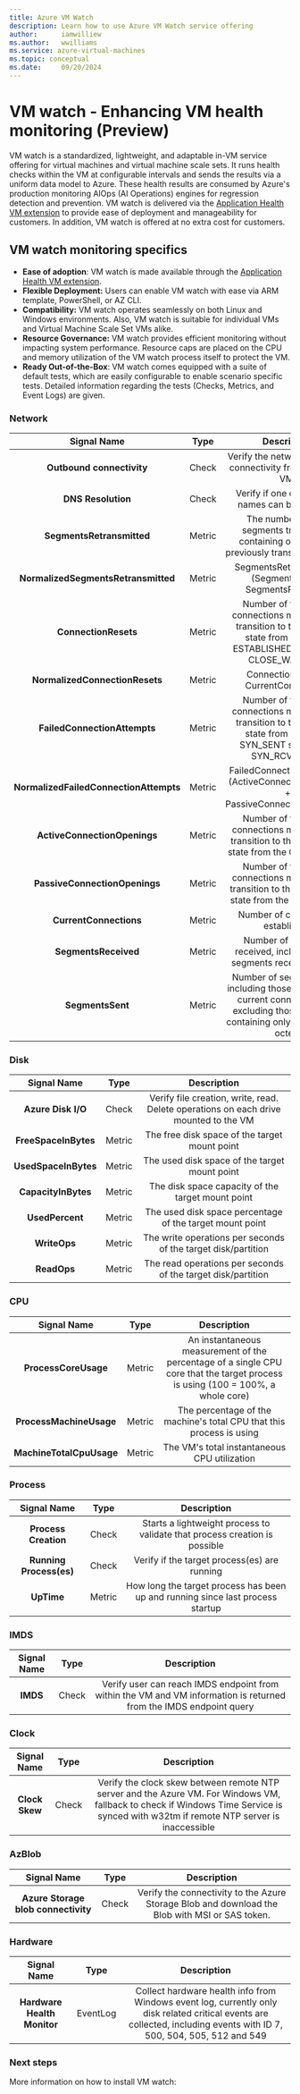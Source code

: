 ```yaml
---
title: Azure VM Watch
description: Learn how to use Azure VM Watch service offering
author:      iamwilliew 
ms.author:   wwilliams
ms.service: azure-virtual-machines
ms.topic: conceptual
ms.date:     09/20/2024
---
```


# VM watch - Enhancing VM health monitoring (Preview)

VM watch is a standardized, lightweight, and adaptable in-VM service offering for virtual machines and virtual machine scale sets. It runs health checks within the VM at configurable intervals and sends the results via a uniform data model to Azure. These health results are consumed by Azure's production monitoring AIOps (AI Operations) engines for regression detection and prevention. VM watch is delivered via the [Application Health VM extension](/azure/virtual-machines/extensions/health-extension?tabs=rest-api) to provide ease of deployment and manageability for customers. In addition, VM watch is offered at no extra cost for customers. 

## VM watch monitoring specifics

- **Ease of adoption**: VM watch is made available through the [Application Health VM extension](/azure/virtual-machines/extensions/health-extension?tabs=rest-api). 
- **Flexible Deployment:** Users can enable VM watch with ease via ARM template, PowerShell, or AZ CLI.
- **Compatibility:** VM watch operates seamlessly on both Linux and Windows environments. Also, VM watch is suitable for individual VMs and Virtual Machine Scale Set VMs alike.
- **Resource Governance:** VM watch provides efficient monitoring without impacting system performance. Resource caps are placed on the CPU and memory utilization of the VM watch process itself to protect the VM.
- **Ready Out-of-the-Box**: VM watch comes equipped with a suite of default tests, which are easily configurable to enable scenario specific tests. Detailed information regarding the tests (Checks, Metrics, and Event Logs) are given.

### Network

| **Signal Name** | **Type** | **Description** |
|:---:|:---:|:---:|
| **Outbound connectivity** | Check | Verify the network outbound connectivity from the Azure VM. |
| **DNS Resolution** | Check | Verify if one or more dns names can be resolved. |
| **SegmentsRetransmitted** | Metric | The number of TCP segments transmitted containing one or more previously transmitted octets. |
| **NormalizedSegmentsRetransmitted** | Metric | SegmentsRetransmitted / (SegmentsSent + SegmentsReceived) |
| **ConnectionResets** | Metric | Number of times TCP connections made a direct transition to the CLOSED state from either the ESTABLISHED state or the CLOSE_WAIT state |
| **NormalizedConnectionResets** | Metric | ConnectionResets / CurrentConnections |
| **FailedConnectionAttempts** | Metric | Number of times TCP connections made a direct transition to the CLOSED state from either the SYN_SENT state or the SYN_RCVD state. |
| **NormalizedFailedConnectionAttempts** | Metric | FailedConnectionAttempts / (ActiveConnectionOpenings + PassiveConnectionOpenings) |
| **ActiveConnectionOpenings** | Metric | Number of times TCP connections made a direct transition to the SYN_SENT state from the CLOSED state |
| **PassiveConnectionOpenings** | Metric | Number of times TCP connections made a direct transition to the SYN_RCVD state from the LISTEN state |
| **CurrentConnections** | Metric | Number of connections established |
| **SegmentsReceived** | Metric | Number of segments received, including those segments received in error |
| **SegmentsSent** | Metric | Number of segments sent, including those segments on current connections but excluding those segments containing only retransmitted octets |

 

### Disk

| **Signal Name** | **Type** | **Description** |
|:---:|:---:|:---:|
| **Azure Disk I/O** | Check | Verify file creation, write, read. Delete operations on each drive mounted to the VM |
| **FreeSpaceInBytes** | Metric | The free disk space of the target mount point |
| **UsedSpaceInBytes** | Metric | The used disk space of the target mount point |
| **CapacityInBytes**  | Metric | The disk space capacity of the target mount point |
| **UsedPercent**      | Metric | The used disk space percentage of the target mount point |
| **WriteOps**         | Metric | The write operations per seconds of the target disk/partition |
| **ReadOps**          | Metric | The read operations per seconds of the target disk/partition | 


### CPU

| **Signal Name** | **Type** | **Description** |
|:---:|:---:|:---:|
| **ProcessCoreUsage** | Metric | An instantaneous measurement of the percentage of a single CPU core that the target process is using (100 = 100%, a whole core) |
| **ProcessMachineUsage** | Metric | The percentage of the machine's total CPU that this process is using |
| **MachineTotalCpuUsage** | Metric | The VM's total instantaneous CPU utilization |

 

### Process

| **Signal Name** | **Type** | **Description** |
|:---:|:---:|:---:|
| **Process Creation** | Check | Starts a lightweight process to validate that process creation is possible |
| **Running Process(es)** | Check | Verify if the target process(es) are running |
| **UpTime** | Metric | How long the target process has been up and running since last process startup |

 

### IMDS

| **Signal Name** | **Type** | **Description** |
|:---:|:---:|:---:|
| **IMDS** | Check | Verify user can reach IMDS endpoint from within the VM and VM information is returned from the IMDS endpoint query |

 

### Clock

| **Signal Name** | **Type** | **Description** |
|:---:|:---:|:---:|
| **Clock Skew** | Check | Verify the clock skew between remote NTP server and the Azure VM. For Windows VM, fallback to check if Windows Time Service is synced with w32tm if remote NTP server is inaccessible |

 

### AzBlob

| **Signal Name** | **Type** | **Description** |
|:---:|:---:|:---:|
| **Azure Storage blob connectivity** | Check | Verify the connectivity to the Azure Storage Blob and download the Blob with MSI or SAS token. |

### Hardware

| **Signal Name** | **Type** | **Description** |
|:---:|:---:|:---:|
| **Hardware Health Monitor** | EventLog | Collect hardware health info from Windows event log, currently only disk related critical events are collected, including events with ID 7, 500, 504, 505, 512 and 549 |

### Next steps

More information on how to install VM watch: 



